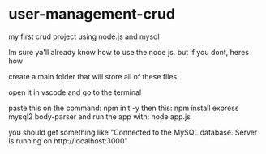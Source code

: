 # user-management-crud
my first crud project using node.js and mysql

Im sure ya'll already know how to use the node js. but if you dont, heres how

create a main folder that will store all of these files

open it in vscode and go to the terminal

paste this on the command: npm init -y 
then this: npm install express mysql2 body-parser
and run the app with: node app.js

you should get something like 
"Connected to the MySQL database.
Server is running on http://localhost:3000"
